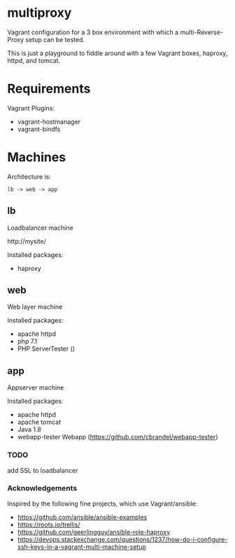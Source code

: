 multiproxy
==========

Vagrant configuration for a 3 box environment with which a multi-Reverse-Proxy setup can be tested.

This is just a playground to fiddle around with a few Vagrant boxes, haproxy, httpd, and tomcat.

# Requirements
Vagrant Plugins:
- vagrant-hostmanager
- vagrant-bindfs

# Machines
Architecture is:

    lb -> web -> app

## lb
Loadbalancer machine

http://mysite/

Installed packages:
- haproxy

## web
Web layer machine

Installed packages:
- apache httpd
- php 7.1
- PHP ServerTester ()

## app
Appserver machine

Installed packages:
- apache httpd
- apache tomcat
- Java 1.8
- webapp-tester Webapp (https://github.com/cbrandel/webapp-tester)

### TODO
add SSL to loadbalancer

### Acknowledgements

Inspired by the following fine projects, which use Vagrant/ansible:

- https://github.com/ansible/ansible-examples
- https://roots.io/trellis/
- https://github.com/geerlingguy/ansible-role-haproxy
- https://devops.stackexchange.com/questions/1237/how-do-i-configure-ssh-keys-in-a-vagrant-multi-machine-setup
